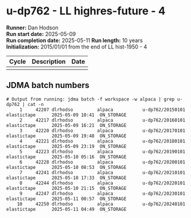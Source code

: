 # u-dp762 - LL highres-future - 4

**Runner:** Dan Hodson  
**Run start date:** 2025-05-09   
**Run completion date:** 2025-05-11
**Run length:** 10 years    
**Initialization:** 2015/01/01 from the end of LL hist-1950 - 4


| Cycle | Description | Date |
| --- | --- | --- |
| | | |


## JDMA batch numbers
```
# Output from running: jdma batch -f workspace -w alpaca | grep u-dp762 | cat -n
     1	   42207 dlrhodso         alpaca           u-dp762/20150101 elastictape      2025-05-09 10:41  ON_STORAGE 
     2	   42217 dlrhodso         alpaca           u-dp762/20160101 elastictape      2025-05-09 16:21  ON_STORAGE 
     3	   42220 dlrhodso         alpaca           u-dp762/20170101 elastictape      2025-05-09 19:48  ON_STORAGE 
     4	   42221 dlrhodso         alpaca           u-dp762/20180101 elastictape      2025-05-09 23:19  ON_STORAGE 
     5	   42223 dlrhodso         alpaca           u-dp762/20190101 elastictape      2025-05-10 05:16  ON_STORAGE 
     6	   42228 dlrhodso         alpaca           u-dp762/20200101 elastictape      2025-05-10 08:53  ON_STORAGE 
     7	   42241 dlrhodso         alpaca           u-dp762/20210101 elastictape      2025-05-10 17:33  ON_STORAGE 
     8	   42244 dlrhodso         alpaca           u-dp762/20220101 elastictape      2025-05-10 21:15  ON_STORAGE 
     9	   42247 dlrhodso         alpaca           u-dp762/20230101 elastictape      2025-05-11 00:57  ON_STORAGE 
    10	   42250 dlrhodso         alpaca           u-dp762/20240101 elastictape      2025-05-11 04:49  ON_STORAGE 
```
